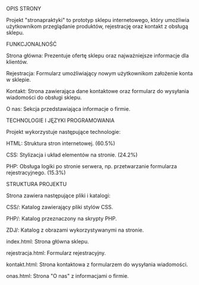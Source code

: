 OPIS STRONY 

Projekt "stronapraktyki" to prototyp sklepu internetowego, który umożliwia użytkownikom przeglądanie produktów, rejestrację oraz kontakt z obsługą sklepu.



FUNKCJONALNOŚĆ 

Strona główna: Prezentuje ofertę sklepu oraz najważniejsze informacje dla klientów.

Rejestracja: Formularz umożliwiający nowym użytkownikom założenie konta w sklepie.

Kontakt: Strona zawierająca dane kontaktowe oraz formularz do wysyłania wiadomości do obsługi sklepu.

O nas: Sekcja przedstawiająca informacje o firmie.



TECHNOLOGIE I JĘZYKI PROGRAMOWANIA

Projekt wykorzystuje następujące technologie:

HTML: Struktura stron internetowej. (60.5%)

CSS: Stylizacja i układ elementów na stronie. (24.2%)

PHP: Obsługa logiki po stronie serwera, np. przetwarzanie formularza rejestracyjnego. (15.3%)



STRUKTURA PROJEKTU

Strona zawiera następujące pliki i katalogi:

CSS/: Katalog zawierający pliki stylów CSS.

PHP/: Katalog przeznaczony na skrypty PHP.

ZDJ/: Katalog z obrazami wykorzystywanymi na stronie.

index.html: Strona główna sklepu.

rejestracja.html: Formularz rejestracyjny.

kontakt.html: Strona kontaktowa z formularzem do wysyłania wiadomości.

onas.html: Strona "O nas" z informacjami o firmie.
